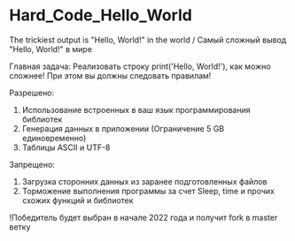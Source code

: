 # Hard_Code_Hello_World
The trickiest output is "Hello, World!" in the world / Самый сложный вывод "Hello, World!" в мире


Главная задача: Реализовать строку print('Hello, World!'), как можно сложнее!
При этом вы должны следовать правилам!

Разрешено:
1. Использование встроенных в ваш язык программирования библиотек
2. Генерация данных в приложении (Ограничение 5 GB единовременно)
3. Таблицы ASCII и UTF-8


Запрещено:
1. Загрузка сторонних данных из заранее подготовленных файлов 
2. Торможение выполнения программы за счет Sleep, time и прочих схожих функций и библиотек



!Победитель будет выбран в начале 2022 года и получит fork  в master ветку
